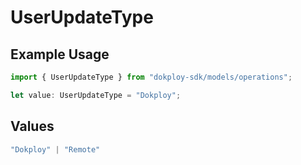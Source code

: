 # UserUpdateType

## Example Usage

```typescript
import { UserUpdateType } from "dokploy-sdk/models/operations";

let value: UserUpdateType = "Dokploy";
```

## Values

```typescript
"Dokploy" | "Remote"
```